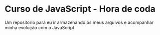 # Curso de JavaScript - Hora de coda

Um repositorio para eu ir armazenando os meus arquivos e acompanhar minha evolução com o JavaScript